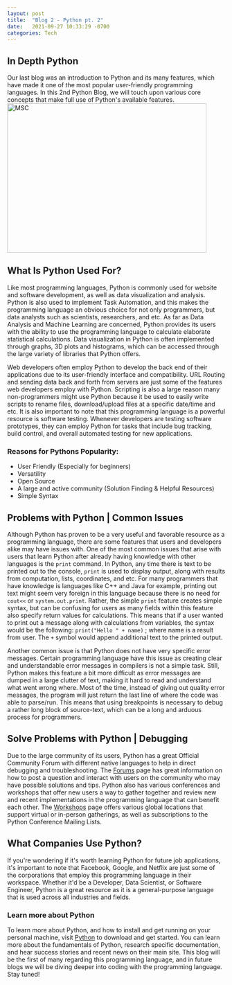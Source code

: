 ```yaml
---
layout: post
title:  "Blog 2 - Python pt. 2"
date:   2021-09-27 10:33:29 -0700
categories: Tech
---
```

## In Depth Python
Our last blog was an introduction to Python and its many features, which have made it one of the most popular user-friendly programming languages. In this 2nd Python Blog, we will touch upon various core concepts that make full use of Python's available features. 
<img src="https://miro.medium.com/max/500/1*vhBCH7FrI1qKEVToZBXdfQ.png" alt="MSC" width="460" height="345">

## What Is Python Used For?
Like most programming languages, Python is commonly used for website and software development, as well as data visualization and analysis. Python is
also used to implement Task Automation, and this makes the programming language an obvious choice for not only programmers, but data analysts such as
scientists, researchers, and etc. As far as Data Analysis and Machine Learning are concerned, Python provides its users with the ability to use the 
programming language to calculate elaborate statistical calculations. Data visualization in Python is often implemented through graphs, 3D plots and histograms, 
which can be accessed through the large variety of libraries that Python offers.

Web developers often employ Python to develop the back end of their applications due to its user-friendly interface and compatibility. URL Routing and
sending data back and forth from servers are just some of the features web developers employ with Python. Scripting is also a large reason many
non-programmers might use Python because it be used to easily write scripts to rename files, download/upload files at a specific date/time and etc. It is
also important to note that this programming language is a powerful resource is software testing. Whenever developers are testing software prototypes, they
can employ Python for tasks that include bug tracking, build control, and overall automated testing for new applications.

### Reasons for Pythons Popularity:
- User Friendly (Especially for beginners)
- Versatility
- Open Source
- A large and active community (Solution Finding & Helpful Resources)
- Simple Syntax

## Problems with Python | Common Issues
Although Python has proven to be a very useful and favorable resource as a programming language, there are some features that users and developers alike
may have issues with. One of the most common issues that arise with users that learn Python after already having knowledge with other languages is the `print` command. In Python, any time there is text to be printed out to the console, `print` is used to display output, along with results from computation, lists, coordinates, and etc. For many programmers that have knowledge is languages like C++ and Java for example, printing out text might seem very foreign in this language because there is no need for `cout<<` or `system.out.print`. Rather, the simple `print` feature creates simple syntax, but can be confusing for users as many fields within this feature also specify return values for calculations. This means that if a user wanted to print out a message along with calculations from variables, the syntax would be the following: 
`print("Hello " + name)` ; where name is a result from user. 
The `+` symbol would append additional text to the printed output.

Another common issue is that Python does not have very specific error messages. Certain programming language have this issue as creating clear and understandable error messages in compilers is not a simple task. Still, Python makes this feature a bit more difficult as error messages are dumped in a large clutter of text, making it hard to read and understand what went wrong where. Most of the time, instead of giving out quality error messages, the program will just return the last line of where the code was able to parse/run. This means that using breakpoints is necessary to debug a rather long block of source-text, which can be a long and arduous process for programmers.

## Solve Problems with Python | Debugging
Due to the large community of its users, Python has a great Official Community Forum with different native languages to help in direct debugging and troubleshooting. The [Forums][forum-io] page has great information on how to post a question and interact with users on the community who may have possible solutions and tips. 
Python also has various conferences and workshops that offer new users a way to gather together and review new and recent implementations in the programming language that can benefit each other. The [Workshops][workshops-io] page offers various global locations that support virtual or in-person gatherings, as well as subscriptions to the Python Conference Mailing Lists.

## What Companies Use Python?
If you're wondering if it's worth learning Python for future job applications, it's important to note that Facebook, Google, and Netflix are just some of the corporations that employ this programming language in their workspace. Whether it'd be a Developer, Data Scientist, or Software Engineer, Python is a great resource as it is a general-purpose language that is used across all industries and fields. 

### Learn more about Python
To learn more about Python, and how to install and get running on your personal machine, visit [Python][python-io] to download and get started. You can learn more about the fundamentals of Python, research specific documentation, and hear success stories and recent news on their main site. This blog will be the first of many regarding this programming language, and in future blogs we will be diving deeper into coding with the programming language. Stay tuned!



[python-io]: https://www.python.org/
[workshops-io]: https://www.python.org/community/workshops/
[forum-io]: https://www.python.org/community/forums/ 
